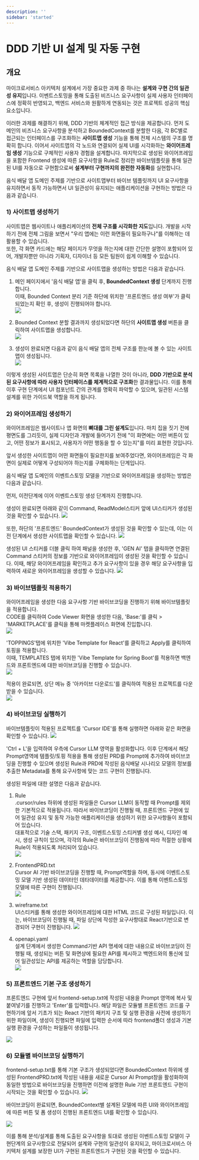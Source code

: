 ```yaml
---
description: ''
sidebar: 'started'
---
```

# DDD 기반 UI 설계 및 자동 구현

## 개요

마이크로서비스 아키텍처 설계에서 가장 중요한 과제 중 하나는 **설계와 구현 간의 일관성 유지**입니다. 이벤트스토밍을 통해 도출된 비즈니스 요구사항이 실제 사용자 인터페이스에 정확히 반영되고, 백엔드 서비스와 원활하게 연동되는 것은 프로젝트 성공의 핵심 요소입니다.

이러한 과제를 해결하기 위해, DDD 기반의 체계적인 접근 방식을 제공합니다. 먼저 도메인의 비즈니스 요구사항을 분석하고 BoundedContext를 분할한 다음, 각 BC별로 접근되는 인터페이스를 구조화하는 **사이트맵 생성** 기능을 통해 전체 시스템의 구조를 명확히 합니다. 이어서 사이트맵의 각 노드와 연결되어 실제 UI를 시각화하는 **와이어프레임 생성** 기능으로 구체적인 사용자 경험을 설계합니다. 마지막으로 생성된 와이어프레임을 포함한 Frontend 생성에 따른 요구사항을 Rule로 정리한 바이브템플릿을 통해 일관된 UI를 자동으로 구현함으로써 **설계부터 구현까지의 완전한 자동화**를 실현합니다.

음식 배달 앱 도메인 주제를 기반으로 사이트맵부터 바이브 템플릿까지 UI 요구사항을 유지하면서 동작 가능하면서 UI 일관성이 유지되는 애플리케이션을 구현하는 방법은 다음과 같습니다.

### 1) 사이트맵 생성하기
사이트맵은 웹사이트나 애플리케이션의 **전체 구조를 시각화한 지도**입니다. 개발을 시작하기 전에 전체 그림을 보면서 "우리 앱에는 이런 화면들이 필요하구나"를 이해하는 데 활용할 수 있습니다. <br>
또한, 각 화면 카드에는 해당 페이지가 무엇을 하는지에 대한 간단한 설명이 포함되어 있어, 개발자뿐만 아니라 기획자, 디자이너 등 모든 팀원이 쉽게 이해할 수 있습니다.

음식 배달 앱 도메인 주제를 기반으로 사이트맵을 생성하는 방법은 다음과 같습니다. <br>

1) 메인 페이지에서 '음식 배달 앱'을 클릭 후, **BoundedContext 생성** 단계까지 진행합니다.<br>
이때, Bounded Context 분리 기준 하단에 위치한 '프론트엔드 생성 여부'가 클릭 되었는지 확인 후, 생성이 진행되어야 합니다.<br>
![](../../src/img/ui-generate/ui-generate-image-1.png)

2) Bounded Context 분할 결과까지 생성되었다면 하단의 **사이트맵 생성** 버튼을 클릭하여 사이트맵을 생성합니다. <br>
![](../../src/img/ui-generate/ui-generate-image-2.png)

3) 생성이 완료되면 다음과 같이 음식 배달 앱의 전체 구조를 한눈에 볼 수 있는 사이트맵이 생성됩니다. <br>
![](../../src/img/ui-generate/ui-generate-image-3.png)

이렇게 생성된 사이트맵은 단순히 화면 목록을 나열한 것이 아니라, **DDD 기반으로 분석된 요구사항에 따라 사용자 인터페이스를 체계적으로 구조화**한 결과물입니다. 이를 통해 이후 구현 단계에서 UI 컴포넌트 간의 관계를 명확히 파악할 수 있으며, 일관된 시스템 설계를 위한 가이드북 역할을 하게 됩니다.

### 2) 와이어프레임 생성하기
와이어프레임은 웹사이트나 앱 화면의 **뼈대를 그린 설계도**입니다. 마치 집을 짓기 전에 평면도를 그리듯이, 실제 디자인과 개발에 들어가기 전에 "이 화면에는 어떤 버튼이 있고, 어떤 정보가 표시되고, 사용자가 어떤 행동을 할 수 있는지"를 미리 표현한 것입니다. 

앞서 생성한 사이트맵이 어떤 화면들이 필요한지를 보여주었다면, 와이어프레임은 각 화면이 실제로 어떻게 구성되어야 하는지를 구체화하는 단계입니다.

음식 배달 앱 도메인의 이벤트스토밍 모델을 기반으로 와이어프레임을 생성하는 방법은 다음과 같습니다.

먼저, 이전단계에 이어 이벤트스토밍 생성 단계까지 진행합니다.

생성이 완료되면 아래와 같이 Command, ReadModel스티커 앞에 UI스티커가 생성된것을 확인할 수 있습니다.
![](../../src/img/ui-generate/ui-generate-image-4.png)

또한, 하단의 '프론트엔드' BoundedContext가 생성된 것을 확인할 수 있는데, 이는 이전 단계에서 생성한 사이트맵을 확인할 수 있습니다.
![](../../src/img/ui-generate/ui-generate-image-6.png)

생성된 UI 스티커를 더블 클릭 하여 패널을 생성한 후, 'GEN AI' 탭을 클릭하면 연결된 Command 스티커의 정보를 기반으로 와이어프레임이 생성된 것을 확인할 수 있습니다.
이때, 해당 와이어프레임을 확인하고 추가 요구사항이 있을 경우 해당 요구사항을 입력하여 새로운 와이어프레임을 생성할 수 있습니다.
![](../../src/img/ui-generate/ui-generate-image-5.png)


### 3) 바이브템플릿 적용하기
와이어프레임을 생성한 다음 요구사항 기반 바이브코딩을 진행하기 위해 바이브템플릿을 적용합니다.<br>
CODE를 클릭하여 Code Viewer 화면을 생성한 다음, 'Base:'를 클릭 > 'MARKETPLACE'를 클릭을 통해 마켓플레이스 화면에 진입합니다.<br>
![](../../src/img/ui-generate/ui-generate-4.png)


'TOPPINGS'탭에 위치한 'Vibe Template for React'를 클릭하고 Apply를 클릭하여 토핑을 적용합니다.<br>
이때, TEMPLATES 탭에 위치한 'Vibe Template for Spring Boot'를 적용하면 백엔드와 프론트엔드에 대한 바이브코딩을 진행할 수 있습니다.<br>
![](../../src/img/ui-generate/ui-generate-5.png)

적용이 완료되면, 상단 메뉴 중 '아카이브 다운로드'를 클릭하여 적용된 프로젝트를 다운받을 수 있습니다.<br>
![](../../src/img/ui-generate/ui-generate-6.png)

### 4) 바이브코딩 실행하기
바이브템플릿이 적용된 프로젝트를 'Cursor IDE'를 통해 실행하면 아래와 같은 화면을 확인할 수 있습니다.
![](../../src/img/ui-generate/ui-generate-7.png)

'Ctrl + L'을 입력하여 우측에 Cursor LLM 영역을 활성화합니다. 이후 단계에서 해당 Prompt영역에 템플릿/토핑 적용을 통해 생성된 PRD를 Prompt에 추가하여 바이브코딩을 진행할 수 있으며 생성된 Rule과 PRD에 작성된 음식배달 시나리오 모델의 정보를 추출한 Metadata를 통해 요구사항에 맞는 코드 구현이 진행됩니다.

생성된 파일에 대한 설명은 다음과 같습니다.

1. Rule <br>
    .cursor/rules 하위에 생성된 파일들은 Cursor LLM이 동작할 때 Prompt를 제외한 기본적으로 적용됩니다. 따라서 바이브코딩이 진행될 때, 프론트엔드 구현에 있어 일관성 유지 및 동작 가능한 애플리케이션을 생성하기 위한 요구사항들이 포함되어 있습니다. <br>
    대표적으로 기술 스택, 패키지 구조, 이벤트스토밍 스티커별 생성 예시, 디자인 예시, 생성 규칙이 있으며, 각각의 Rule은 바이브코딩이 진행됨에 따라 적절한 상황에 Rule이 적용되도록 처리되어 있습니다.<br>
    ![](../../src/img/ui-generate/ui-generate-9.png)

2. FrontendPRD.txt <br>
    Cursor AI 기반 바이브코딩을 진행할 때, Prompt역할을 하며, 동시에 이벤트스토밍 모델 기반 생성된 데이터인 데타데이터를 제공합니다. 이를 통해 이벤트스토밍 모델에 따른 구현이 진행됩니다.<br>
    ![](../../src/img/ui-generate/ui-generate-10.png)

3. wireframe.txt <br>
    UI스티커를 통해 생성한 와이어프레임에 대한 HTML 코드로 구성된 파일입니다. 이는, 바이브코딩이 진행될 때, 파일 상단에 작성한 요구사항대로 React기반으로 변경되어 구현이 진행됩니다.
    ![](../../src/img/ui-generate/ui-generate-11.png)

4. openapi.yaml <br>
    설계 단계에서 생성한 Command기반 API 명세에 대한 내용으로 바이브코딩이 진행될 때, 생성되는 버튼 및 화면상에 필요한 API를 제시하고 백엔드와의 통신에 있어 일관성있는 API를 제공하는 역할을 담당합니다.<br>
    ![](../../src/img/ui-generate/ui-generate-12.png)

### 5) 프론트엔드 기본 구조 생성하기
프론트엔드 구현에 앞서 frontend-setup.txt에 작성된 내용을 Prompt 영역에 복사 및 붙여넣기를 진행하고 'Enter'를 입력합니다.
해당 파일은 모듈별 프론트엔드 코드를 구현하기에 앞서 기초가 되는 React 기반의 패키지 구조 및 실행 환경을 사전에 생성하기 위한 파일이며, 생성이 진행되면 파일에 입력한 순서에 따라 frontend폴더 생성과 기본 실행 환경을 구성하는 파일들이 생성됩니다.

![](../../src/img/ui-generate/ui-generate-13.png)

### 6) 모듈별 바이브코딩 실행하기
frontend-setup.txt를 통해 기본 구조가 생성되었다면 BoundedContext 하위에 생성된 FrontendPRD.txt에 작성된 내용을 새로운 Cursor AI Prompt창을 활성화하여 동일한 방법으로 바이브코딩을 진행하면 이전에 설명한 Rule 기반 프론트엔드 구현이 시작되는 것을 확인할 수 있습니다.
![](../../src/img/ui-generate/ui-generate-14.png)

바이브코딩이 완료되면, BoundedContext별 설계된 모델에 따른 UI와 와이어프레임에 따른 버튼 및 폼 생성이 진행된 프론트엔드 UI를 확인할 수 있습니다.

![](../../src/img/ui-generate/ui-generate-15.png)


이를 통해 분석/설계를 통해 도출된 요구사항을 토대로 생성된 이벤트스토밍 모델이 구현단계의 요구사항으로 전달되어 설계와 구현의 일관성이 유지되고, 마이크로서비스 아키텍처 설계를 보장한 UI가 구현된 프론트엔드가 구현된 것을 확인할 수 있습니다.